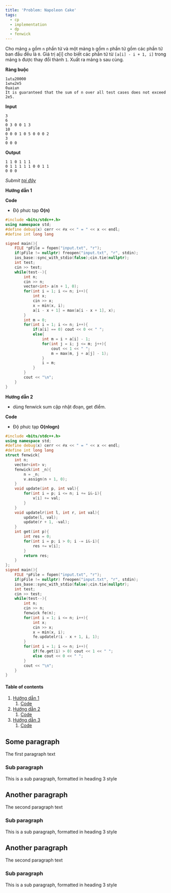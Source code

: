 ```yaml
---
title: 'Problem: Napoleon Cake'
tags:
  - cp
  - implementation
  - dp
  - fenwick
---
```

Cho mảng `a` gồm `n` phần tử và một mảng `b` gồm `n` phần tử gồm các phần tử ban đầu đều là `0`. Giá trị a[i] cho biết các phần tử từ `[a[i] - i + 1, i]` trong mảng `b` được thay đổi thành `1`.
Xuất ra mảng `b` sau cùng.

**Ràng buộc**

```
1≤t≤20000
1≤n≤2e5
0≤ai≤n
It is guaranteed that the sum of n over all test cases does not exceed 2e5.
```

**Input**

```
3
6
0 3 0 0 1 3
10
0 0 0 1 0 5 0 0 0 2
3
0 0 0
```

**Output**

```
1 1 0 1 1 1 
0 1 1 1 1 1 0 0 1 1 
0 0 0 
```

<!--more-->

*Submit [tại đây](https://codeforces.com/contest/1501/problem/B)*

**Hướng dẫn 1**

**Code**

- Độ phưc tạp **O(n)**

```cpp
#include <bits/stdc++.h>
using namespace std;
#define debug(x) cerr << #x << " = " << x << endl;
#define int long long

signed main(){
    FILE *pFile = fopen("input.txt", "r");
    if(pFile != nullptr) freopen("input.txt", "r", stdin);
    ios_base::sync_with_stdio(false);cin.tie(nullptr);
    int test;
    cin >> test;
    while(test--){
        int n;
        cin >> n;
        vector<int> a(n + 1, 0);
        for(int i = 1; i <= n; i++){
            int x;
            cin >> x;
            x = min(x, i);
            a[i - x + 1] = max(a[i - x + 1], x);
        }
        int m = 0;
        for(int i = 1; i <= n; i++){
            if(a[i] == 0) cout << 0 << " ";
            else{
                int m = i + a[i] - 1;
                for(int j = i; j <= m; j++){
                    cout << 1 << " ";
                    m = max(m, j + a[j] - 1);
                }
                i = m;
            }
        }
        cout << "\n";
    }
}
```

**Hướng dẫn 2**

- dùng fenwick sum cập nhật đoạn, get điểm.

**Code**

- Độ phưc tạp **O(nlogn)**

```cpp
#include <bits/stdc++.h>
using namespace std;
#define debug(x) cerr << #x << " = " << x << endl;
#define int long long
struct fenwick{
    int n;
    vector<int> v;
    fenwick(int _n){
        n = _n;
        v.assign(n + 1, 0);
    }
    void update(int p, int val){
        for(int i = p; i <= n; i += i&-i){
            v[i] += val;
        }
    }
    void updatelr(int l, int r, int val){
        update(l, val);
        update(r + 1, -val);
    }
    int get(int p){
        int res = 0;
        for(int i = p; i > 0; i -= i&-i){
            res += v[i];
        }
        return res;
    }
};
signed main(){
    FILE *pFile = fopen("input.txt", "r");
    if(pFile != nullptr) freopen("input.txt", "r", stdin);
    ios_base::sync_with_stdio(false);cin.tie(nullptr);
    int test;
    cin >> test;
    while(test--){
        int n;
        cin >> n;
        fenwick fe(n);
        for(int i = 1; i <= n; i++){
            int x;
            cin >> x;
            x = min(x, i);
            fe.updatelr(i - x + 1, i, 1);
        }
        for(int i = 1; i <= n; i++){
            if(fe.get(i) > 0) cout << 1 << " ";
            else cout << 0 << " ";
        }
        cout << "\n";
    }
}
```

#### Table of contents
1. [Hướng dẫn 1](#paragraph1)
    1. [Code](#subparagraph11)
2. [Hướng dẫn 2](#paragraph2)
    1. [Code](#subparagraph21)
3. [Hướng dẫn 3](#paragraph3)
    1. [Code](#subparagraph31)


## Some paragraph <a name="paragraph1"></a>
The first paragraph text

### Sub paragraph <a name="subparagraph11"></a>
This is a sub paragraph, formatted in heading 3 style

## Another paragraph <a name="paragraph2"></a>
The second paragraph text

### Sub paragraph <a name="subparagraph21"></a>
This is a sub paragraph, formatted in heading 3 style

## Another paragraph <a name="paragraph3"></a>
The second paragraph text

### Sub paragraph <a name="subparagraph31"></a>
This is a sub paragraph, formatted in heading 3 style


